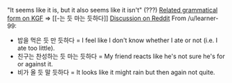 "It seems like it is, but it also seems like it isn't" (???)
[Related grammatical form on KGF](http://www.koreangrammaticalforms.com/entry/62e1d8cb9a50ba002e20a779) => [[-는 듯 마는 듯하다]]
[Discussion on Reddit](https://www.reddit.com/r/Korean/comments/1dxqsm0/comment/lc3yo63/?context=3&share_id=HizNKPIYEoOAT2mQnCiij&utm_content=1&utm_medium=ios_app&utm_name=ioscss&utm_source=share&utm_term=1)
From /u/learner-99:

* 밥을 먹은 듯 만 듯하다 = I feel like I don't know whether I ate or not (i.e. I ate too little).
* 친구는 찬성하는 듯 마는 듯하다 = My friend reacts like he's not sure he's for or against it.
* 비가 올 듯 말 듯하다 = It looks like it might rain but then again not quite.

